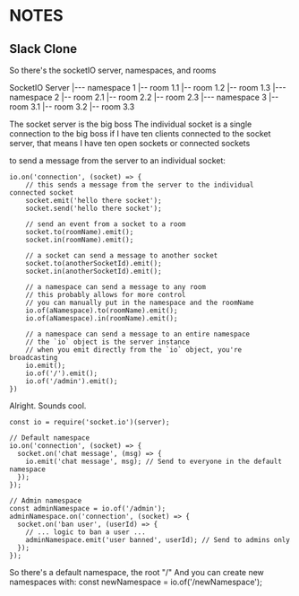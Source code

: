 # NOTES

## Slack Clone

So there's the socketIO server, namespaces, and rooms

SocketIO Server
    |--- namespace 1
            |-- room 1.1
            |-- room 1.2
            |-- room 1.3
    |--- namespace 2
            |-- room 2.1
            |-- room 2.2
            |-- room 2.3
    |--- namespace 3
            |-- room 3.1
            |-- room 3.2
            |-- room 3.3

The socket server is the big boss
The individual socket is a single connection to the big boss
if I have ten clients connected to the socket server,
    that means I have ten open sockets or connected sockets

to send a message from the server to an individual socket:

```
io.on('connection', (socket) => {
    // this sends a message from the server to the individual connected socket
    socket.emit('hello there socket');
    socket.send('hello there socket');

    // send an event from a socket to a room
    socket.to(roomName).emit();
    socket.in(roomName).emit();

    // a socket can send a message to another socket
    socket.to(anotherSocketId).emit();
    socket.in(anotherSocketId).emit();

    // a namespace can send a message to any room
    // this probably allows for more control
    // you can manually put in the namespace and the roomName
    io.of(aNamespace).to(roomName).emit();
    io.of(aNamespace).in(roomName).emit();

    // a namespace can send a message to an entire namespace
    // the `io` object is the server instance
    // when you emit directly from the `io` object, you're broadcasting
    io.emit();
    io.of('/').emit();
    io.of('/admin').emit();
})
```

Alright. Sounds cool.

```
const io = require('socket.io')(server);

// Default namespace
io.on('connection', (socket) => {
  socket.on('chat message', (msg) => {
    io.emit('chat message', msg); // Send to everyone in the default namespace
  });
});

// Admin namespace
const adminNamespace = io.of('/admin'); 
adminNamespace.on('connection', (socket) => {
  socket.on('ban user', (userId) => {
    // ... logic to ban a user ...
    adminNamespace.emit('user banned', userId); // Send to admins only
  });
});
```

So there's a default namespace, the root "/"
And you can create new namespaces with:
const newNamespace = io.of('/newNamespace');